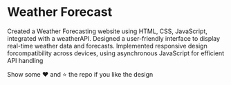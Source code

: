 # Weather Forecast
Created a Weather Forecasting website using
HTML, CSS, JavaScript, integrated with a weatherAPI. Designed a user-friendly interface to
display real-time weather data and forecasts. Implemented responsive design forcompatibility across devices,
using asynchronous JavaScript for efficient API handling

Show some ❤️ and ⭐ the repo if you like the design

